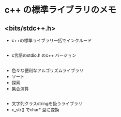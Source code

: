 # c++ の標準ライブラリのメモ

## <bits/stdc++.h> 
 - c++の標準ライブラリ一括でインクルード  


## <cstdio> 
 - c言語のstdio.h のc++ バージョン  


## <algorithm> 
 - 色々な便利なアルゴリズムライブラリ
 - ソート
 - 探索
 - 集合演算  


## <string> 
 - 文字列クラスstringを扱うライブラリ
 - c_str() でchar* 型に変換



